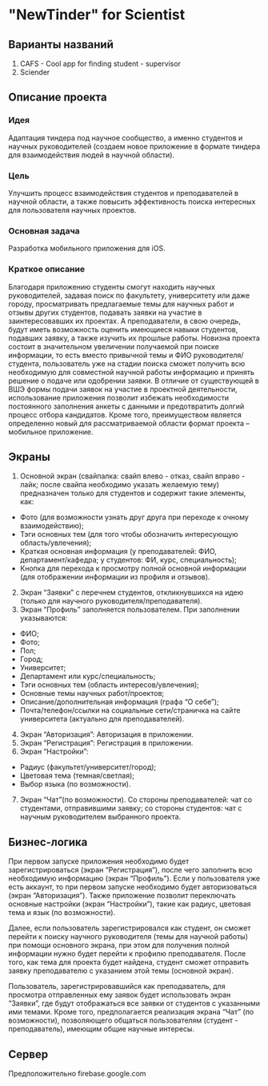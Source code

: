# "NewTinder" for Scientist
## Варианты названий
1. CAFS - Cool app for finding student - supervisor
2. Sciender
## Описание проекта
### Идея
  Адаптация тиндера под научное сообщество, а именно студентов и научных руководителей (создаем новое приложение в формате тиндера для взаимодействия людей в научной области).
### Цель
  Улучшить процесс взаимодействия студентов и преподавателей в научной области, а также повысить эффективность поиска интересных для пользователя научных проектов.
### Основная задача
  Разработка мобильного приложения для iOS.
### Краткое описание
  Благодаря приложению студенты смогут находить научных руководителей, задавая поиск по факультету, университету или даже городу, просматривать предлагаемые темы для научных работ и отзывы других студентов, подавать заявки на участие в заинтересовавших их проектах. А преподаватели, в свою очередь, будут иметь возможность оценить имеющиеся навыки студентов, подавших заявку, а также изучить их прошлые работы.
  Новизна проекта состоит в значительном увеличении получаемой при поиске информации, то есть вместо привычной темы и ФИО руководителя/студента, пользователь уже на стадии поиска сможет получить всю необходимую для совместной научной работы информацию и принять решение о подаче или одобрении заявки. В отличие от существующей в ВШЭ формы подачи заявок на участие в проектной деятельности, использование приложения позволит избежать необходимости постоянного заполнения анкеты с данными и предотвратить долгий процесс отбора кандидатов. Кроме того, преимуществом является определенно новый для рассматриваемой области формат проекта – мобильное приложение.
## Экраны
1. Основной экран (свайпалка: свайп влево - отказ, свайп вправо - лайк; после свайпа необходимо указать желаемую тему) предназначен только для студентов и содержит такие элементы, как:
  * Фото (для возможности узнать друг друга при переходе к очному взаимодействию);
  * Тэги основных тем (для того чтобы обозначить интересующую область/увлечения);
  * Краткая основная информация (у преподавателей: ФИО, департамент/кафедра; у студентов: ФИ, курс, специальность);
  * Кнопка для перехода к просмотру полной основной информации (для отображении информации из профиля и отзывов).
2. Экран “Заявки” с перечнем студентов, откликнувшихся на идею (только для научного руководителя/преподавателя).
3. Экран “Профиль” заполняется пользователем. При заполнении указываются:
  * ФИО;
  * Фото;
  * Пол;
  * Город;
  * Университет;
  * Департамент или курс/специальность;
  * Тэги основных тем (область интересов/увлечения);
  * Основные темы научных работ/проектов;
  * Описание/дополнительная информация (графа “О себе”);
  * Почта/телефон/ссылки на социальные сети/страничка на сайте университета (актуально для преподавателей).
4. Экран “Авторизация”: Авторизация в приложении.
5. Экран “Регистрация”: Регистрация в приложении.
6. Экран “Настройки”:
* Радиус (факультет/университет/город);
* Цветовая тема (темная/светлая);
* Выбор языка (по возможности).
7. Экран “Чат”(по возможности). Со стороны преподавателей: чат со студентами, отправившими заявку; со стороны студентов: чат с научным руководителем выбранного проекта.
## Бизнес-логика
  При первом запуске приложения необходимо будет зарегистрироваться (экран “Регистрация”), после чего заполнить всю необходимую информацию (экран “Профиль”). Если у пользователя уже есть аккаунт, то при первом запуске необходимо будет авторизоваться (экран “Авторизация”). Также приложение позволит переключать основные настройки (экран “Настройки”), такие как радиус, цветовая тема и язык (по возможности).

  Далее, если пользователь зарегистрировался как студент, он сможет перейти к поиску научного руководителя (темы для научной работы) при помощи основного экрана, при этом для получения полной информации нужно будет перейти к  профилю преподавателя. После того, как тема для проекта будет найдена, студент сможет отправить заявку преподавателю с указанием этой темы (основной экран).

  Пользователь, зарегистрировавшийся как преподаватель, для просмотра отправленных ему заявок будет использовать экран “Заявки”, где будут отображаться все заявки от студентов с указанными ими темами.
  Кроме того, предполагается реализация экрана “Чат” (по возможности), позволяющего общаться пользователям (студент - преподаватель), имеющим общие научные интересы.

## Сервер
Предположительно firebase.google.com
